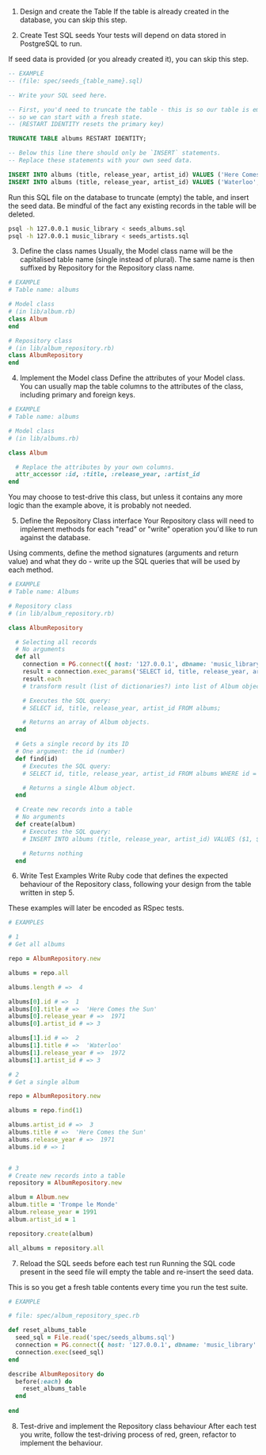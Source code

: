 
1. Design and create the Table
If the table is already created in the database, you can skip this step.

2. Create Test SQL seeds
Your tests will depend on data stored in PostgreSQL to run.

If seed data is provided (or you already created it), you can skip this step.
```sql
-- EXAMPLE
-- (file: spec/seeds_{table_name}.sql)

-- Write your SQL seed here. 

-- First, you'd need to truncate the table - this is so our table is emptied between each test run,
-- so we can start with a fresh state.
-- (RESTART IDENTITY resets the primary key)

TRUNCATE TABLE albums RESTART IDENTITY;

-- Below this line there should only be `INSERT` statements.
-- Replace these statements with your own seed data.

INSERT INTO albums (title, release_year, artist_id) VALUES ('Here Comes the Sun', 1971, 4);
INSERT INTO albums (title, release_year, artist_id) VALUES ('Waterloo', 1972, 2);
```

Run this SQL file on the database to truncate (empty) the table, and insert the seed data. Be mindful of the fact any existing records in the table will be deleted.
```bash
psql -h 127.0.0.1 music_library < seeds_albums.sql
psql -h 127.0.0.1 music_library < seeds_artists.sql
```
3. Define the class names
Usually, the Model class name will be the capitalised table name (single instead of plural). The same name is then suffixed by Repository for the Repository class name.
```ruby
# EXAMPLE
# Table name: albums

# Model class
# (in lib/album.rb)
class Album
end

# Repository class
# (in lib/album_repository.rb)
class AlbumRepository
end
```
4. Implement the Model class
Define the attributes of your Model class. You can usually map the table columns to the attributes of the class, including primary and foreign keys.
```ruby
# EXAMPLE
# Table name: albums

# Model class
# (in lib/albums.rb)

class Album

  # Replace the attributes by your own columns.
  attr_accessor :id, :title, :release_year, :artist_id
end
```
You may choose to test-drive this class, but unless it contains any more logic than the example above, it is probably not needed.

5. Define the Repository Class interface
Your Repository class will need to implement methods for each "read" or "write" operation you'd like to run against the database.

Using comments, define the method signatures (arguments and return value) and what they do - write up the SQL queries that will be used by each method.
```ruby
# EXAMPLE
# Table name: Albums

# Repository class
# (in lib/album_repository.rb)

class AlbumRepository

  # Selecting all records
  # No arguments
  def all
    connection = PG.connect({ host: '127.0.0.1', dbname: 'music_library' })
    result = connection.exec_params('SELECT id, title, release_year, artist_id FROM albums', [])
    result.each
    # transform result (list of dictionaries?) into list of Album objects

    # Executes the SQL query:
    # SELECT id, title, release_year, artist_id FROM albums;

    # Returns an array of Album objects.
  end

  # Gets a single record by its ID
  # One argument: the id (number)
  def find(id)
    # Executes the SQL query:
    # SELECT id, title, release_year, artist_id FROM albums WHERE id = $1;

    # Returns a single Album object.
  end

  # Create new records into a table
  # No arguments
  def create(album)
    # Executes the SQL query:
    # INSERT INTO albums (title, release_year, artist_id) VALUES ($1, $2, $3);

    # Returns nothing
  end
```
6. Write Test Examples
Write Ruby code that defines the expected behaviour of the Repository class, following your design from the table written in step 5.

These examples will later be encoded as RSpec tests.
```ruby
# EXAMPLES

# 1
# Get all albums

repo = AlbumRepository.new

albums = repo.all

albums.length # =>  4

albums[0].id # =>  1
albums[0].title # =>  'Here Comes the Sun'
albums[0].release_year # =>  1971
albums[0].artist_id # => 3

albums[1].id # =>  2
albums[1].title # =>  'Waterloo'
albums[1].release_year # =>  1972
albums[1].artist_id # => 3

# 2
# Get a single album

repo = AlbumRepository.new

albums = repo.find(1)

albums.artist_id # =>  3
albums.title # =>  'Here Comes the Sun'
albums.release_year # =>  1971
albums.id # => 1


# 3
# Create new records into a table
repository = AlbumRepository.new

album = Album.new
album.title = 'Trompe le Monde'
album.release_year = 1991
album.artist_id = 1

repository.create(album)

all_albums = repository.all

```

7. Reload the SQL seeds before each test run
Running the SQL code present in the seed file will empty the table and re-insert the seed data.

This is so you get a fresh table contents every time you run the test suite.
```ruby
# EXAMPLE

# file: spec/album_repository_spec.rb

def reset_albums_table
  seed_sql = File.read('spec/seeds_albums.sql')
  connection = PG.connect({ host: '127.0.0.1', dbname: 'music_library' })
  connection.exec(seed_sql)
end

describe AlbumRepository do
  before(:each) do 
    reset_albums_table
  end
    
end
```
8. Test-drive and implement the Repository class behaviour
After each test you write, follow the test-driving process of red, green, refactor to implement the behaviour.